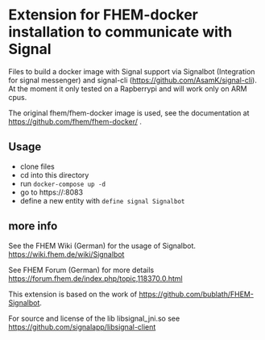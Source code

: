 # Extension for FHEM-docker installation to communicate with Signal

Files to build a docker image with Signal support via Signalbot (Integration for signal messenger) and signal-cli (https://github.com/AsamK/signal-cli). At the moment it only tested on a Rapberrypi and will work only on ARM cpus.

The original fhem/fhem-docker image is used, see the documentation at https://github.com/fhem/fhem-docker/ . 

## Usage

* clone files 
* cd into this directory
* run `docker-compose up -d`
* go to https://<your hostname>:8083
* define a new entity with  `define signal Signalbot`


## more info

See the FHEM Wiki (German) for the usage of Signalbot.
https://wiki.fhem.de/wiki/Signalbot

See FHEM Forum (German) for more details
https://forum.fhem.de/index.php/topic,118370.0.html


This extension is based on the work of https://github.com/bublath/FHEM-Signalbot.     

For source and license of the lib libsignal_jni.so see
https://github.com/signalapp/libsignal-client

